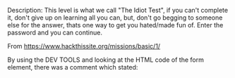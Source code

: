 Description: 
This level is what we call "The Idiot Test", if you can't complete it, don't give up on learning all you 
can, but, don't go begging to someone else for the answer, thats one way to get you hated/made fun 
of. Enter the password and you can continue.

From <https://www.hackthissite.org/missions/basic/1/> 

By using the DEV TOOLS and looking at the HTML code of the form element, there was a comment 
which stated: 
<!-- the first few levels are extremely easy: password is e45b001d -->